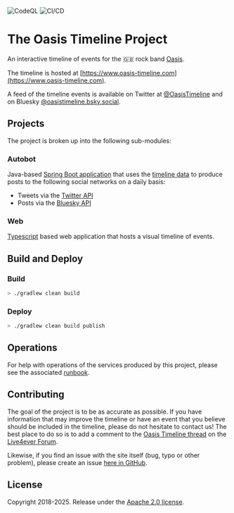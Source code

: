 ![CodeQL](https://github.com/jdpgrailsdev/oasis-timeline/workflows/CodeQL/badge.svg?branch=master) ![CI/CD](https://github.com/jdpgrailsdev/oasis-timeline/workflows/CI%2FCD%20Pipeline/badge.svg)
# The Oasis Timeline Project
An interactive timeline of events for the 🇬🇧 rock band [Oasis](https://www.oasisinet.com/#!/home).

The timeline is hosted at [https://www.oasis-timeline.com](https://www.oasis-timeline.com).

A feed of the timeline events is available on Twitter at [@OasisTimeline](https://twitter.com/oasistimeline) and on Bluesky [@oasistimeline.bsky.social](https://bsky.app/profile/oasistimeline.bsky.social).

## Projects

The project is broken up into the following sub-modules:

### Autobot

Java-based [Spring Boot application](https://spring.io/projects/spring-boot) that uses the [timeline data](web/src/data) to produce posts to the following social networks on a daily basis:

* Tweets via the [Twitter API](https://developer.twitter.com/en/docs/api-reference-index)
* Posts via the [Bluesky API](https://docs.bsky.app/docs/get-started)

### Web

[Typescript](https://www.typescriptlang.org/) based web application that hosts a visual timeline of events.

## Build and Deploy

### Build

```sh
> ./gradlew clean build
```

### Deploy

```sh
> ./gradlew clean build publish
```
## Operations

For help with operations of the services produced by this project, please see the associated [runbook](autobot/RUNBOOK.md).

## Contributing

The goal of the project is to be as accurate as possible.  If you have information that may improve the timeline or have an event that you believe should be included in
the timeline, please do not hesitate to contact us!  The best place to do so is to add a comment to the [Oasis Timeline thread](http://live4ever.proboards.com/thread/90673/oasis-timeline-project) on the [Live4ever Forum](http://live4ever.proboards.com/). 

Likewise, if you find an issue with the site itself (bug, typo or other problem), please create an issue [here in GitHub](https://github.com/jdpgrailsdev/oasis-timeline/issues).

## License

Copyright 2018-2025.  Release under the [Apache 2.0 license](LICENSE).

